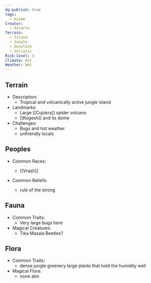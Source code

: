 ```yaml
---
dg-publish: true
tags:
  - biome
Creator:
  - Astarte
Terrain:
  - Island
  - Jungle
  - Desolate
  - Volcanic
Risk-level: 3
Climate: Hot
Weather: Wet
---
```

## Terrain
- Description:
	- Tropical and volcanically active jungle island
- Landmarks:
	- Large [[Cujokra]] spider volcano
	- [[Kogesh]] and its dome
- Challenges:
	- Bugs and hot weather
	- unfriendly locals
##  Peoples
- Common Races:
	- [[Vrash]]

- Common Beliefs:
	- rule of the strong
## Fauna
- Common Traits:
	- Very large bugs here
- Magical Creatures:
	- Tika Masala Beetles?
## Flora
- Common Traits:
	- dense jungle greenery large plants that hold the humidity well
- Magical Flora:
	- none atm